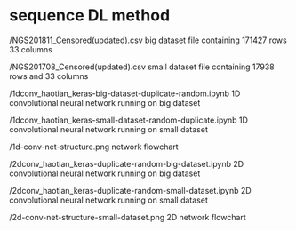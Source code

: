 # sequence DL method

/NGS201811_Censored(updated).csv big dataset file containing 171427 rows 33 columns

/NGS201708_Censored(updated).csv small dataset file containing 17938 rows and 33 columns

/1dconv_haotian_keras-big-dataset-duplicate-random.ipynb
1D convolutional neural network running on big dataset

/1dconv_haotian_keras-small-dataset-random-duplicate.ipynb
1D convolutional neural network running on small dataset 

/1d-conv-net-structure.png network flowchart

/2dconv_haotian_keras-duplicate-random-big-dataset.ipynb
2D convolutional neural network running on big dataset

/2dconv_haotian_keras-duplicate-random-small-dataset.ipynb
2D convolutional neural network running on small dataset

/2d-conv-net-structure-small-dataset.png 2D network flowchart
